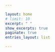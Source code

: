 ```yaml
---

layout: home
# limit: 10
excerpt: " "
show_excerpts: true
paginate: true
entries_layout: list

---
```

